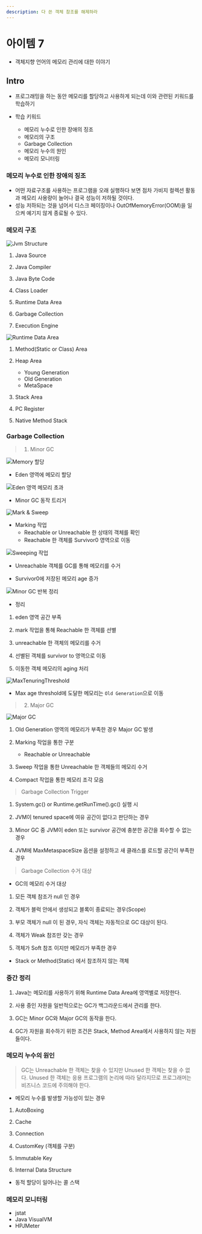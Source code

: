 ```yaml
---
description: 다 쓴 객체 참조를 해제하라
---
```


# 아이템 7

- 객체지향 언어의 메모리 관리에 대한 이야기

## Intro

- 프로그래밍을 하는 동안 메모리를 할당하고 사용하게 되는데 이와 관련된 키워드를 학습하기
  
- 학습 키워드
	- 메모리 누수로 인한 장애의 징조
	- 메모리의 구조
	- Garbage Collection
	- 메모리 누수의 원인
	- 메모리 모니터링

### 메모리 누수로 인한 장애의 징조

- 어떤 자료구조를 사용하는 프로그램을 오래 실행하다 보면 점차 가비지 컬렉션 활동과 메모리 사용량이 늘어나 결국 성능이 저하될 것이다.
- 성능 저하되는 것을 넘어서 디스크 페이징이나 OutOfMemoryError(OOM)을 일으켜 예기지 않게 종료될 수 있다.

### 메모리 구조

![Jvm Structure](item7/jvm_structure.png)

1. Java Source

2. Java Compiler

3. Java Byte Code

4. Class Loader

5. Runtime Data Area

6. Garbage Collection

7. Execution Engine

![Runtime Data Area](item7/runtime_data_area.png)

1. Method(Static or Class) Area

2. Heap Area
	- Young Generation
	- Old Generation
	- MetaSpace
	
3. Stack Area

4. PC Register

5. Native Method Stack

### Garbage Collection

> 1. Minor GC

![Memory 할당](item7/memory_init.png)

- Eden 영역에 메모리 할당
  
![Eden 영역 메모리 초과](item7/eden_max.png)

- Minor GC 동작 트리거
  
![Mark & Sweep](item7/marking.png)

- Marking 작업
	- Reachable or Unreachable 한 상태의 객체를 확인
	- Reachable 한 객체를 Survivor0 영역으로 이동
	
![Sweeping 작업](item7/sweep.png)

- Unreachable 객체를 GC를 통해 메모리를 수거
	
- Survivor0에 저장된 메모리 age 증가

![Minor GC 반복 정리](item7/minor_gc_repeat.png)

* 정리

1. eden 영역 공간 부족

2. mark 작업을 통해 Reachable 한 객체를 선별

3. unreachable 한 객체의 메모리를 수거

4. 선별된 객체를 survivor to 영역으로 이동

5. 이동한 객체 메모리의 aging 처리

![MaxTenuringThreshold](item7/max_teunring_threshold.png)

- Max age threshold에 도달한 메모리는 `Old Generation`으로 이동

> 2. Major GC

![Major GC](item7/major_gc.png)

1. Old Generation 영역의 메모리가 부족한 경우 Major GC 발생

2. Marking 작업을 통한 구분
	- Reachable or Unreachable

3. Sweep 작업을 통한 Unreachable 한 객체들의 메모리 수거

4. Compact 작업을 통한 메모리 조각 모음

> Garbage Collection Trigger

1. System.gc() or Runtime.getRunTime().gc() 실행 시

2. JVM이 tenured space에 여유 공간이 없다고 판단하는 경우

3. Minor GC 중 JVM이 eden 또는 survivor 공간에 충분한 공간을 회수할 수 없는 경우

4. JVM에 MaxMetaspaceSize 옵션을 설정하고 새 클래스를 로드할 공간이 부족한 경우

> Garbage Collection 수거 대상

- GC의 메모리 수거 대상

1. 모든 객체 참조가 null 인 경우

2. 객체가 블럭 안에서 생성되고 블록이 종료되는 경우(Scope)

3. 부모 객체가 null 이 된 경우, 자식 객체는 자동적으로 GC 대상이 된다.

4. 객체가 Weak 참조만 갖는 경우

5. 객체가 Soft 참조 이지만 메모리가 부족한 경우

* Stack or Method(Static) 에서 참조하지 않는 객체

### 중간 정리

1. Java는 메모리를 사용하기 위해 Runtime Data Area에 영역별로 저장한다.

2. 사용 중인 자원을 일반적으로는 GC가 백그라운드에서 관리를 한다.

3. GC는 Minor GC와 Major GC의 동작을 한다.

4. GC가 자원을 회수하기 위한 조건은 Stack, Method Area에서 사용하지 않는 자원들이다.

### 메모리 누수의 원인

> GC는 Unreachable 한 객체는 찾을 수 있지만 Unused 한 객체는 찾을 수 없다.
> Unused 한 객체는 응용 프로그램의 논리에 따라 달라지므로 프로그래머는 비즈니스 코드에 주의해야 한다.

* 메모리 누수를 발생할 가능성이 있는 경우

1. AutoBoxing

2. Cache

3. Connection

4. CustomKey (객체를 구분)

5. Immutable Key

6. Internal Data Structure

- 동적 할당이 일어나는 콜 스택

### 메모리 모니터링

- jstat
- Java VisualVM
- HPJMeter
